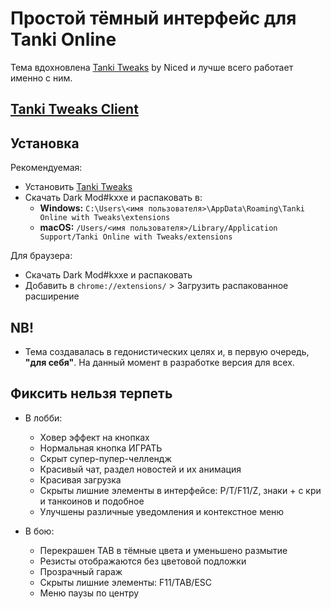 # Простой тёмный интерфейс для Tanki Online

Тема вдохновлена [Tanki Tweaks](https://chromewebstore.google.com/detail/tanki-tweaks/khcoecipddmigggaeokhmhmhjhlpcpnb) by Niced и лучше всего работает именно с ним.

## [Tanki Tweaks Client](https://github.com/tanki-projects/tanki-tweaks-client)

## Установка

Рекомендуемая:
- Установить [Tanki Tweaks](https://github.com/tanki-projects/tanki-tweaks-client)
- Скачать Dark Mod#kxxe и распаковать в:
  - **Windows:** `C:\Users\<имя пользователя>\AppData\Roaming\Tanki Online with Tweaks\extensions`
  - **macOS:** `/Users/<имя пользователя>/Library/Application Support/Tanki Online with Tweaks/extensions`

Для браузера:
- Скачать Dark Mod#kxxe и распаковать
- Добавить в `chrome://extensions/` > Загрузить распакованное расширение

## **NB!**

- Тема создавалась в гедонистических целях и, в первую очередь, **"для себя"**. На данный момент в разработке версия для всех.

## Фиксить нельзя терпеть

- В лобби:
    - Ховер эффект на кнопках
    - Нормальная кнопка ИГРАТЬ
    - Скрыт супер-пупер-челлендж
    - Красивый чат, раздел новостей и их анимация
    - Красивая загрузка
    - Скрыты лишние элементы в интерфейсе: P/T/F11/Z, знаки + с кри и танкоинов и подобное
    - Улучшены различные уведомления и контекстное меню
      
- В бою:
    - Перекрашен TAB в тёмные цвета и уменьшено размытие
    - Резисты отображаются без цветовой подложки
    - Прозрачный гараж
    - Скрыты лишние элементы: F11/TAB/ESC
    - Меню паузы по центру
